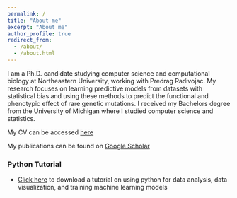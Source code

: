```yaml
---
permalink: /
title: "About me"
excerpt: "About me"
author_profile: true
redirect_from: 
  - /about/
  - /about.html
---
```


I am a Ph.D. candidate studying computer science and computational biology at Northeastern University, working with Predrag Radivojac. My research focuses on learning predictive models from datasets with statistical bias and using these methods to predict the functional and phenotypic effect of rare genetic mutations. I received my Bachelors degree from the University of Michigan where I studied computer science and statistics.

My CV can be accessed [here](https://dzeiberg.github.io/files/Zeiberg_CV.pdf)

My publications can be found on [Google Scholar](https://scholar.google.com/citations?view_op=list_works&hl=en&hl=en&user=xGqhQ54AAAAJ&sortby=pubdate)

### Python Tutorial

* [Click here](https://dzeiberg.github.io/files/pythonTutorial.zip) to download a tutorial on using python for data analysis, data visualization, and training machine learning models